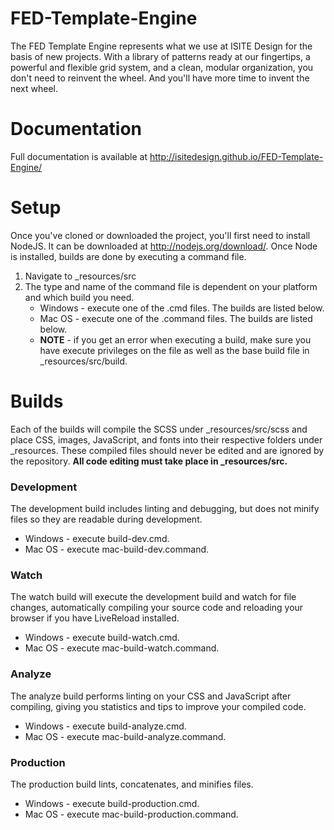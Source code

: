FED-Template-Engine
===================
The FED Template Engine represents what we use at ISITE Design for the basis of new projects. With a library of patterns ready at our fingertips, a powerful and flexible grid system, and a clean, modular organization, you don't need to reinvent the wheel. And you'll have more time to invent the next wheel.

# Documentation
Full documentation is available at http://isitedesign.github.io/FED-Template-Engine/

# Setup
Once you've cloned or downloaded the project, you'll first need to install NodeJS.  It can be downloaded at http://nodejs.org/download/.  Once Node is installed, builds are done by executing a command file.

1. Navigate to _resources/src
2. The type and name of the command file is dependent on your platform and which build you need.
    * Windows - execute one of the .cmd files.  The builds are listed below.  
    * Mac OS - execute one of the .command files.  The builds are listed below.
    * **NOTE** - if you get an error when executing a build, make sure you have execute privileges on the file as well as the base build file in _resources/src/build.

# Builds

Each of the builds will compile the SCSS under _resources/src/scss and place CSS, images, JavaScript, and fonts into their respective folders under _resources.  These compiled files should never be edited and are ignored by the repository.  **All code editing must take place in _resources/src.**

### Development
The development build includes linting and debugging, but does not minify files so they are readable during development.
* Windows - execute build-dev.cmd.
* Mac OS - execute mac-build-dev.command.

### Watch
The watch build will execute the development build and watch for file changes, automatically compiling your source code and reloading your browser if you have LiveReload installed.
* Windows - execute build-watch.cmd.
* Mac OS - execute mac-build-watch.command.

### Analyze
The analyze build performs linting on your CSS and JavaScript after compiling, giving you statistics and tips to improve your compiled code.
* Windows - execute build-analyze.cmd.
* Mac OS - execute mac-build-analyze.command.

### Production
The production build lints, concatenates, and minifies files.
* Windows - execute build-production.cmd.
* Mac OS - execute mac-build-production.command.
